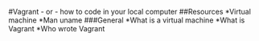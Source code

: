#Vagrant - or - how to code in your local computer
##Resources
*Virtual machine
*Man uname
###General
*What is a virtual machine
*What is Vagrant
*Who wrote Vagrant
